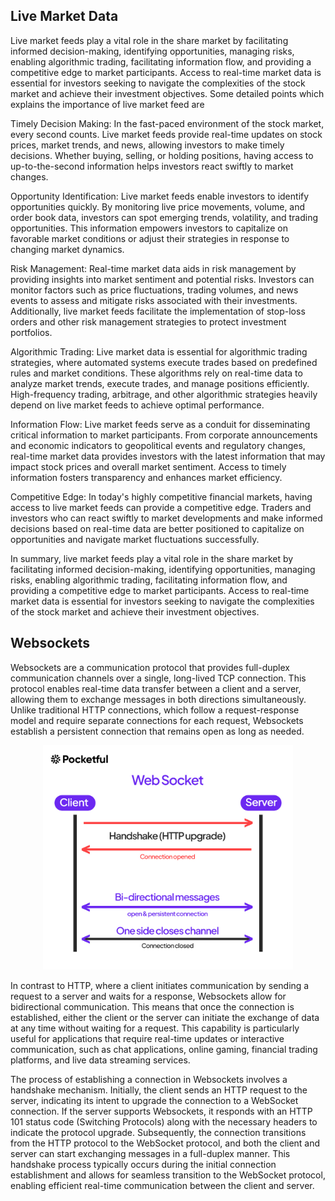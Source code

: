 ## Live Market Data

 Live market feeds play a vital role in the share market by facilitating informed decision-making, identifying opportunities, managing risks, enabling algorithmic trading, facilitating information flow, and providing a competitive edge to market participants. Access to real-time market data is essential for investors seeking to navigate the complexities of the stock market and achieve their investment objectives. Some detailed points which explains the importance of live market feed are

Timely Decision Making: In the fast-paced environment of the stock market, every second counts. Live market feeds provide real-time updates on stock prices, market trends, and news, allowing investors to make timely decisions. Whether buying, selling, or holding positions, having access to up-to-the-second information helps investors react swiftly to market changes.

Opportunity Identification: Live market feeds enable investors to identify opportunities quickly. By monitoring live price movements, volume, and order book data, investors can spot emerging trends, volatility, and trading opportunities. This information empowers investors to capitalize on favorable market conditions or adjust their strategies in response to changing market dynamics.

Risk Management: Real-time market data aids in risk management by providing insights into market sentiment and potential risks. Investors can monitor factors such as price fluctuations, trading volumes, and news events to assess and mitigate risks associated with their investments. Additionally, live market feeds facilitate the implementation of stop-loss orders and other risk management strategies to protect investment portfolios.

Algorithmic Trading: Live market data is essential for algorithmic trading strategies, where automated systems execute trades based on predefined rules and market conditions. These algorithms rely on real-time data to analyze market trends, execute trades, and manage positions efficiently. High-frequency trading, arbitrage, and other algorithmic strategies heavily depend on live market feeds to achieve optimal performance.

Information Flow: Live market feeds serve as a conduit for disseminating critical information to market participants. From corporate announcements and economic indicators to geopolitical events and regulatory changes, real-time market data provides investors with the latest information that may impact stock prices and overall market sentiment. Access to timely information fosters transparency and enhances market efficiency.

Competitive Edge: In today's highly competitive financial markets, having access to live market feeds can provide a competitive edge. Traders and investors who can react swiftly to market developments and make informed decisions based on real-time data are better positioned to capitalize on opportunities and navigate market fluctuations successfully.

In summary, live market feeds play a vital role in the share market by facilitating informed decision-making, identifying opportunities, managing risks, enabling algorithmic trading, facilitating information flow, and providing a competitive edge to market participants. Access to real-time market data is essential for investors seeking to navigate the complexities of the stock market and achieve their investment objectives.

## Websockets

Websockets are a communication protocol that provides full-duplex communication channels over a single, long-lived TCP connection. This protocol enables real-time data transfer between a client and a server, allowing them to exchange messages in both directions simultaneously. Unlike traditional HTTP connections, which follow a request-response model and require separate connections for each request, Websockets establish a persistent connection that remains open as long as needed.

<p align="center"><img src="/images/web_socket.jpg" alt="login" width="400"/></p>

In contrast to HTTP, where a client initiates communication by sending a request to a server and waits for a response, Websockets allow for bidirectional communication. This means that once the connection is established, either the client or the server can initiate the exchange of data at any time without waiting for a request. This capability is particularly useful for applications that require real-time updates or interactive communication, such as chat applications, online gaming, financial trading platforms, and live data streaming services.

The process of establishing a connection in Websockets involves a handshake mechanism. Initially, the client sends an HTTP request to the server, indicating its intent to upgrade the connection to a WebSocket connection. If the server supports Websockets, it responds with an HTTP 101 status code (Switching Protocols) along with the necessary headers to indicate the protocol upgrade. Subsequently, the connection transitions from the HTTP protocol to the WebSocket protocol, and both the client and server can start exchanging messages in a full-duplex manner. This handshake process typically occurs during the initial connection establishment and allows for seamless transition to the WebSocket protocol, enabling efficient real-time communication between the client and server.
